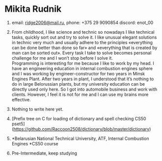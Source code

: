 # Mikita Rudnik

1. email: ridge2006@mail.ru, phone: +375 29 9090854
discord: enot_00
2. From childhood, I like science and technic so nowadays I like technical tasks, quickly sort out and try to solve it. I like unusual elegant solutions in technic very much and usually adhere to the principles «everything can be done better than done so far» and «everything that is created by man can be sorted out». Every task I take to solve becomes personal challenge for me and I won’t stop before I solve it.   
Programming is interesting for me because I like to work by my head. I have an engineering education in internal combustion engines sphere and I was working by engineer-constructor for two years in Minsk Engines Plant. After two years in plant, I understood that it’s nothing to do in large Belorussian plants, but my university education can be directly used only here. So I got into automobile business and work with clients. However, I feel it is not for me and I can use my brains more effective.  

4. Nothing to write here yet.
5. [Prefix tree on C for loading of dictionary and spell checking CS50 pset5] (https://github.com/Raccoon2508/dictionary/blob/master/dictionary) 
7. *Belarusian National Technical University, ATF, Internal Combustion Engines
   *CS50 course 
8. Pre-Intermediate, keep studying
